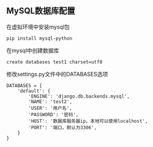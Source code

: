 ## MySQL数据库配置

在虚拟环境中安装mysql包

```
pip install mysql-python
```

在mysql中创建数据库

```
create databases test1 charset=utf8
```

修改settings.py文件中的DATABASES选项

```
DATABASES = {
    'default': {
        'ENGINE': 'django.db.backends.mysql',
        'NAME': 'test2',
        'USER': '用户名',
        'PASSWORD': '密码',
        'HOST': '数据库服务器ip，本地可以使用localhost',
        'PORT': '端口，默认为3306',
    }
}
```



